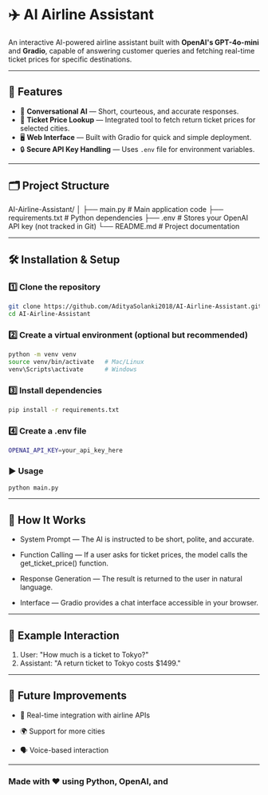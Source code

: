 # ✈️ AI Airline Assistant

An interactive AI-powered airline assistant built with **OpenAI's GPT-4o-mini** and **Gradio**, capable of answering customer queries and fetching real-time ticket prices for specific destinations.

---

## 🚀 Features
- 💬 **Conversational AI** — Short, courteous, and accurate responses.
- 🛫 **Ticket Price Lookup** — Integrated tool to fetch return ticket prices for selected cities.
- 🖥 **Web Interface** — Built with Gradio for quick and simple deployment.
- 🔒 **Secure API Key Handling** — Uses `.env` file for environment variables.

---

## 🗂 Project Structure
AI-Airline-Assistant/
│
├── main.py # Main application code
├── requirements.txt # Python dependencies
├── .env # Stores your OpenAI API key (not tracked in Git)
└── README.md # Project documentation

---

## 🛠 Installation & Setup

### 1️⃣ Clone the repository
```bash
git clone https://github.com/AdityaSolanki2018/AI-Airline-Assistant.git
cd AI-Airline-Assistant
````
### 2️⃣ Create a virtual environment (optional but recommended)
```bash
python -m venv venv
source venv/bin/activate   # Mac/Linux
venv\Scripts\activate      # Windows
```
### 3️⃣ Install dependencies
```bash
pip install -r requirements.txt
```

### 4️⃣ Create a .env file
```bash
OPENAI_API_KEY=your_api_key_here
```

### ▶ Usage
```bash
python main.py
```
---

## 🧠 How It Works
- System Prompt — The AI is instructed to be short, polite, and accurate.

- Function Calling — If a user asks for ticket prices, the model calls the get_ticket_price() function.

- Response Generation — The result is returned to the user in natural language.

- Interface — Gradio provides a chat interface accessible in your browser.

---

## 📍 Example Interaction
1. User: "How much is a ticket to Tokyo?"
2. Assistant: "A return ticket to Tokyo costs $1499."

---

## 📌 Future Improvements
- 🔄 Real-time integration with airline APIs

- 🌍 Support for more cities

- 🗣️ Voice-based interaction

---

### Made with ❤️ using Python, OpenAI, and 
